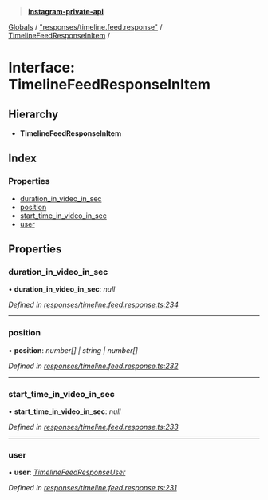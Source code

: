 > **[instagram-private-api](../README.md)**

[Globals](../globals.md) / ["responses/timeline.feed.response"](../modules/_responses_timeline_feed_response_.md) / [TimelineFeedResponseInItem](_responses_timeline_feed_response_.timelinefeedresponseinitem.md) /

# Interface: TimelineFeedResponseInItem

## Hierarchy

* **TimelineFeedResponseInItem**

## Index

### Properties

* [duration_in_video_in_sec](_responses_timeline_feed_response_.timelinefeedresponseinitem.md#duration_in_video_in_sec)
* [position](_responses_timeline_feed_response_.timelinefeedresponseinitem.md#position)
* [start_time_in_video_in_sec](_responses_timeline_feed_response_.timelinefeedresponseinitem.md#start_time_in_video_in_sec)
* [user](_responses_timeline_feed_response_.timelinefeedresponseinitem.md#user)

## Properties

###  duration_in_video_in_sec

• **duration_in_video_in_sec**: *null*

*Defined in [responses/timeline.feed.response.ts:234](https://github.com/Nerixyz/instagram-private-api/blob/e5037ee/src/responses/timeline.feed.response.ts#L234)*

___

###  position

• **position**: *number[] | string | number[]*

*Defined in [responses/timeline.feed.response.ts:232](https://github.com/Nerixyz/instagram-private-api/blob/e5037ee/src/responses/timeline.feed.response.ts#L232)*

___

###  start_time_in_video_in_sec

• **start_time_in_video_in_sec**: *null*

*Defined in [responses/timeline.feed.response.ts:233](https://github.com/Nerixyz/instagram-private-api/blob/e5037ee/src/responses/timeline.feed.response.ts#L233)*

___

###  user

• **user**: *[TimelineFeedResponseUser](_responses_timeline_feed_response_.timelinefeedresponseuser.md)*

*Defined in [responses/timeline.feed.response.ts:231](https://github.com/Nerixyz/instagram-private-api/blob/e5037ee/src/responses/timeline.feed.response.ts#L231)*